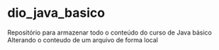 # dio_java_basico
Repositório para armazenar todo o conteúdo do curso de Java básico
Alterando o conteudo de um arquivo de forma local
